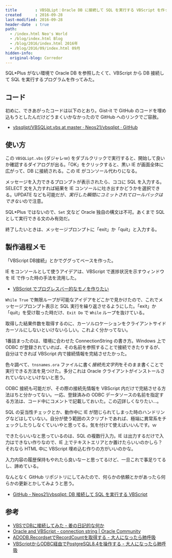 ```yaml
---
title        : VBSQLipt：Oracle DB に接続して SQL を実行する VBScript を作った
created      : 2016-09-28
last-modified: 2016-09-28
header-date  : true
path:
  - /index.html Neo's World
  - /blog/index.html Blog
  - /blog/2016/index.html 2016年
  - /blog/2016/09/index.html 09月
hidden-info:
  original-blog: Corredor
---
```


SQL*Plus がない環境で Oracle DB を参照したくて、VBScript から DB 接続して SQL を実行するプログラムを作ってみた。

## コード

初めに、できあがったコードは以下のとおり。Gist-it で GitHub のコードを埋め込もうとしたんだけどうまくいかなかったので GitHub へのリンクでご容赦。

- [vbsqlipt/VBSQLipt.vbs at master · Neos21/vbsqlipt · GitHub](https://github.com/Neos21/vbsqlipt/blob/master/VBSQLipt.vbs)

## 使い方

この `VBSQLipt.vbs` (ダジャレｗ) をダブルクリックで実行すると、開始して良いか確認するダイアログが出る。「OK」をクリックすると、黒い IE が画面全体に広がって、DB に接続される。この IE がコンソール代わりになる。

メッセージを入力できるプロンプトが表示されたら、ココに SQL を入力する。SELECT 文を入力すれば結果を IE コンソールに吐き出すかどうかを選択できる。UPDATE なども可能だが、*実行した瞬間にコミットされてロールバックはできない*ので注意。

SQL*Plus ではないので、`Set` 文など Oracle 独自の構文は不可。あくまで SQL として実行できる文のみ有効だ。

終了したいときは、メッセージプロンプトに「exit」か「quit」と入力する。

## 製作過程メモ

「VBScript DB接続」とかでググってベースを作った。

IE をコンソールとして使うアイデアは、VBScript で進捗状況を示すウィンドウを IE で作った時の手法を流用した。

- [VBScript でプログレスバー的なモノを作りたい](/blog/2016/06/24-01.html)

`While True` で無限ループが可能なアイデアをどこかで見かけたので、これでメッセージプロンプト表示と SQL 実行を繰り返させるようにした。「exit」か「quit」を受け取った時だけ、`Exit Do` で `While` ループを抜けている。

取得した結果件数を取得するのに、カーソルロケーションをクライアントサイドカーソルにしないといけないらしい。これよく分かってない。

1番詰まったのは、環境に合わせた ConnectionString の書き方。Windows 上で ODBC が登録されていれば、その名前を参照することで接続できたりするが、自分はできれば VBScript 内で接続情報を完結させたかった。

色々調べて、`tnsnames.ora` ファイルに書く*接続先文字列*をそのまま書くことで実行できる方法を見つけた。多分これは Oracle クライアントがインストールされていないといけないと思う。

ODBC 接続も可能だが、その際の接続先情報を VBScript 内だけで完結させる方法はちと分かってない。一応、登録済みの ODBC データソースの名前を指定する方法は、コード中にコメントで記載しておいた。この辺詳しくなりたい…。

SQL の妥当性チェックとか、動作中に IE が閉じられてしまった時のハンドリングなどはしていない。自分が使う範囲のスクリプトであれば、極端に異常系をチェックしたりしなくていいやと思ってる。気を付けて使えばいいんです。ｗ

できたらいいなと思っているのは、SQL の複数行入力。IE は出力するだけで入力はできない作りなので、IE 上でテキストエリアとか置けたらいいのかしら？それなら HTML 中に VBScript 埋め込む作りの方がいいのかな。

入力内容の履歴保持もやれたら良いなーと思ってるけど、一旦これで事足りてるし、諦めている。

なんとなく GitHub リポジトリにしてみたので、何らかの依頼とかがあったら何らかの更新とかしてみようと思う。

- [GitHub - Neos21/vbsqlipt: DB 接続して SQL を実行する VBScript](https://github.com/Neos21/vbsqlipt)

## 参考

- [VBSでDBに接続してみた - 姜の日記的な何か](http://kyou.hatenadiary.jp/entry/20110321/p1)
- [Oracle and VBScript - connection string | Oracle Community](https://community.oracle.com/thread/3515280)
- [ADODB.RecordsetでRecordCountを取得する - 大人になったら肺呼吸](http://d.hatena.ne.jp/replication/20090312/1236866953)
- [VBScriptからODBC経由でPostgreSQL8.4を操作する - 大人になったら肺呼吸](http://d.hatena.ne.jp/replication/20100818/1282141307)
